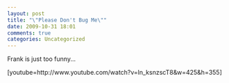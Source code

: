```yaml
---
layout: post
title: "\"Please Don't Bug Me\""
date: 2009-10-31 18:01
comments: true
categories: Uncategorized
---
```

<p>Frank is just too funny...</p>
[youtube=http://www.youtube.com/watch?v=ln_ksnzscT8&w=425&h=355]
